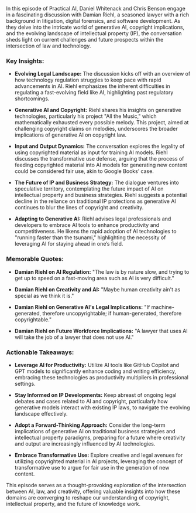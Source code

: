 In this episode of Practical AI, Daniel Whitenack and Chris Benson engage in a fascinating discussion with Damian Riehl, a seasoned lawyer with a rich background in litigation, digital forensics, and software development. As they delve into the intricate world of generative AI, copyright implications, and the evolving landscape of intellectual property (IP), the conversation sheds light on current challenges and future prospects within the intersection of law and technology.

### Key Insights:

- **Evolving Legal Landscape:** The discussion kicks off with an overview of how technology regulation struggles to keep pace with rapid advancements in AI. Riehl emphasizes the inherent difficulties in regulating a fast-evolving field like AI, highlighting past regulatory shortcomings.

- **Generative AI and Copyright:** Riehl shares his insights on generative technologies, particularly his project "All the Music," which mathematically exhausted every possible melody. This project, aimed at challenging copyright claims on melodies, underscores the broader implications of generative AI on copyright law.

- **Input and Output Dynamics:** The conversation explores the legality of using copyrighted material as input for training AI models. Riehl discusses the transformative use defense, arguing that the process of feeding copyrighted material into AI models for generating new content could be considered fair use, akin to Google Books’ case.

- **The Future of IP and Business Strategy:** The dialogue ventures into speculative territory, contemplating the future impact of AI on intellectual property and business strategies. Riehl suggests a potential decline in the reliance on traditional IP protections as generative AI continues to blur the lines of copyright and creativity.

- **Adapting to Generative AI:** Riehl advises legal professionals and developers to embrace AI tools to enhance productivity and competitiveness. He likens the rapid adoption of AI technologies to "running faster than the tsunami," highlighting the necessity of leveraging AI for staying ahead in one’s field.

### Memorable Quotes:

- **Damian Riehl on AI Regulation:** "The law is by nature slow, and trying to get up to speed on a fast-moving area such as AI is very difficult."
  
- **Damian Riehl on Creativity and AI:** "Maybe human creativity ain't as special as we think it is."
  
- **Damian Riehl on Generative AI's Legal Implications:** "If machine-generated, therefore uncopyrightable; if human-generated, therefore copyrightable."
  
- **Damian Riehl on Future Workforce Implications:** "A lawyer that uses AI will take the job of a lawyer that does not use AI."

### Actionable Takeaways:

- **Leverage AI for Productivity:** Utilize AI tools like GitHub Copilot and GPT models to significantly enhance coding and writing efficiency, embracing these technologies as productivity multipliers in professional settings.

- **Stay Informed on IP Developments:** Keep abreast of ongoing legal debates and cases related to AI and copyright, particularly how generative models interact with existing IP laws, to navigate the evolving landscape effectively.

- **Adopt a Forward-Thinking Approach:** Consider the long-term implications of generative AI on traditional business strategies and intellectual property paradigms, preparing for a future where creativity and output are increasingly influenced by AI technologies.

- **Embrace Transformative Use:** Explore creative and legal avenues for utilizing copyrighted material in AI projects, leveraging the concept of transformative use to argue for fair use in the generation of new content.

This episode serves as a thought-provoking exploration of the intersection between AI, law, and creativity, offering valuable insights into how these domains are converging to reshape our understanding of copyright, intellectual property, and the future of knowledge work.
